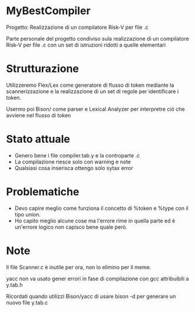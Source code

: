 # MyBestCompiler 

Progetto: Realizzazione di un compilatore Risk-V per file .c

Parte personale del progetto condiviso sula realizzazione di un compilatore Risk-V per file .c con un set di istruzioni ridotti a quelle elementari 

# Strutturazione

Utilizzeremo Flex/Lex come generatore di flusso di token mediante la scannerizzazione e la realizzazione di un set di regole per identificare i token.

Usermo poi Bison/ come parser e Lexical Analyzer per interpretre ciò che avviene nel flusso di token

# Stato attuale

- Genero bene i file compiler.tab.y e la controparte .c
- La compilazione riesce solo con warning e note 
- Qualsiasi cosa inserisca ottengo solo sytax error


# Problematiche 

- Devo capire meglio come funziona il concetto di %token e %type con il tipo union.
- Ho capito meglio alcune cose ma l'errore rime in quella parte ed è un'errore logico non capisco bene quale però.

# Note 

Il file Scanner.c è inutile per ora, non lo elimino per il meme.

yacc non va usato gener errori in fase di compilazione con gcc attribuibili a y.tab.h

Ricordati quando utilizzi Bison/yacc di usare bison -d per generare un nuovo file y.tab.c 